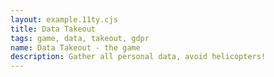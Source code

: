 ```yaml
---
layout: example.11ty.cjs
title: Data Takeout
tags: game, data, takeout, gdpr
name: Data Takeout - the game
description: Gather all personal data, avoid helicopters!
---
```


<mini-game/>
